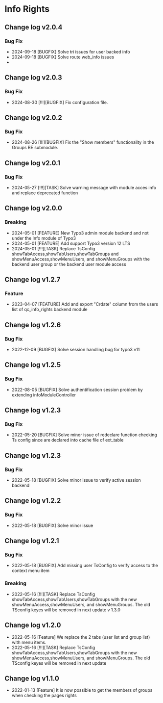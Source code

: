 # Info Rights

## Change log v2.0.4
### Bug Fix
- 2024-09-18 [BUGFIX] Solve tri issues for user backed info
- 2024-09-18 [BUGFIX] Solve route web_info issues
-

## Change log v2.0.3
### Bug Fix
- 2024-08-30 [!!!][BUGFIX] Fix configuration file.

## Change log v2.0.2
### Bug Fix
- 2024-08-26 [!!!][BUGFIX] Fix the "Show members" functionality in the Groups BE submodule.

## Change log v2.0.1
### Bug Fix
- 2024-05-27 [!!!][TASK] Solve warning message with module acces info and replace deprecated function

## Change log v2.0.0
### Breaking

- 2024-05-01 [FEATURE] New Typo3 admin module backend and not under the Info module of Typo3
- 2024-05-01 [FEATURE] Add support Typo3 version 12 LTS
- 2024-05-01 [!!!][TASK] Replace TsConfig showTabAccess,showTabUsers,showTabGroups and showMenuAccess,showMenuUsers, and showMenuGroups with the backend user group or the backend user module access


## Change log v1.2.7
### Feature
- 2023-04-07 [FEATURE]  Add and export "Crdate" column from the users list of qc_info_rights backend module

## Change log v1.2.6
### Bug Fix
- 2022-12-09 [BUGFIX]  Solve session handling bug for typo3 v11

## Change log v1.2.5
### Bug Fix
- 2022-08-05 [BUGFIX]  Solve authentification session problem by extending infoModuleController

## Change log v1.2.3
### Bug Fix

- 2022-05-20 [BUGFIX] Solve minor issue of redeclare function checking Ts config since are declared into cache file of ext_table
## Change log v1.2.3
### Bug Fix

- 2022-05-18 [BUGFIX] Solve minor issue to verify active session backend
## Change log v1.2.2
### Bug Fix

- 2022-05-18 [BUGFIX] Solve minor issue
## Change log v1.2.1
### Bug Fix

- 2022-05-18 [BUGFIX] Add missing user TsConfig to verify access to the context menu item
### Breaking

- 2022-05-16 [!!!][TASK]  Replace TsConfig showTabAccess,showTabUsers,showTabGroups with the new showMenuAccess,showMenuUsers, and showMenuGroups. The old TSconfig keyes will be removed in next update v 1.3.0


## Change log  v1.2.0
- 2022-05-16 [Feature] We replace the 2 tabs (user list and group list) with menu items.
- 2022-05-16 [!!!][TASK]  Replace TsConfig showTabAccess,showTabUsers,showTabGroups with the new showMenuAccess,showMenuUsers, and showMenuGroups. The old TSconfig keyes will be removed in next update
## Change log  v1.1.0
- 2022-01-13 [Feature] It is now possible to get the members of groups when checking the pages rights
